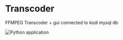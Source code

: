 # Transcoder
FFMPEG Transcoder + gui connected to kodi mysql db

![Python application](https://github.com/drosoCode/Transcoder/workflows/Python%20application/badge.svg)
